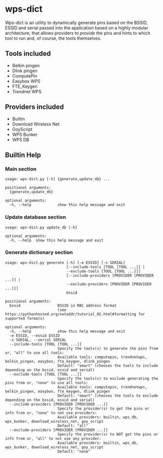 # wps-dict
Wps-dict is an utility to dynamically generate pins based on the BSSID, ESSID and serial passed into the application based on a highly modular architecture, that allows providers to _provide_ the pins and hints to which tool to run and, of course, the tools themselves.

## Tools included
- Belkin pingen
- Dlink pingen
- ComputePin
- Easybox WPS
- FTE_Keygen
- Trendnet WPS

## Providers included
- Builtin
- Download Wireless Net
- GoyScript
- WPS Bunker
- WPS DB

## Builtin Help
### Main section
```
usage: wps-dict.py [-h] {generate,update_db} ...

positional arguments:
  {generate,update_db}

optional arguments:
  -h, --help            show this help message and exit
```
### Update database section
```
usage: wps-dict.py update_db [-h]

optional arguments:
  -h, --help  show this help message and exit
```
### Generate dictionary section
```
usage: wps-dict.py generate [-h] [-e ESSID] [-s SERIAL]
                            [--include-tools [TOOL [TOOL ...]] |
                            --exclude-tools [TOOL [TOOL ...]]]
                            [--include-providers [PROVIDER [PROVIDER ...]] |
                            --exclude-providers [PROVIDER [PROVIDER ...]]]
                            bssid

positional arguments:
  bssid                 BSSID in MAC address format
                        (see https://pythonhosted.org/netaddr/tutorial_02.html#formatting for supported formats)

optional arguments:
  -h, --help            show this help message and exit
  -e ESSID, --essid ESSID
  -s SERIAL, --serial SERIAL
  --include-tools [TOOL [TOOL ...]]
                        Specify the tools(s) to generate the pins from or, "all" to use all tools:
                        Available tools: computepin, trendnetwps, belkin_pingen, easybox, fte_keygen, dlink_pingen
                        Default: "smart" (chooses the tools to include depending on the bssid, essid and serial)
  --exclude-tools [TOOL [TOOL ...]]
                        Specify the tools(s) to exclude generating the pins from or, "none" to use all tools:
                        Available tools: computepin, trendnetwps, belkin_pingen, easybox, fte_keygen, dlink_pingen
                        Default: "smart" (chooses the tools to exclude depending on the bssid, essid and serial)
  --include-providers [PROVIDER [PROVIDER ...]]
                        Specify the provider(s) to get the pins or info from or, "none" to not use providers:
                        Available providers: builtin, wps_db, wps_bunker, download_wireless_net, goy_script
                        Default: "all"
  --exclude-providers [PROVIDER [PROVIDER ...]]
                        Specify the provider(s) to NOT get the pins or info from or, "all" to not use any provider:
                        Available providers: builtin, wps_db, wps_bunker, download_wireless_net, goy_script
                        Default: "none"
```
